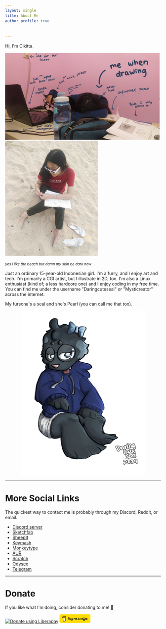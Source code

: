 ```yaml
---
layout: single
title: About Me
author_profile: true


---
```



Hi, I'm Cikitta.

<img src="/assets/image/me but dead.jpg" width=500px alt="me but dead">

<img src="/assets/image/beach3.png" width=300px>

<small><i>yes i like the beach but damn my skin be dark now</i></small>

Just an ordinary 15-year-old Indonesian girl. I'm a furry, and I enjoy art and tech. I'm primarily a CGI artist, but I illustrate in 2D, too. I'm also a Linux enthusiast (kind of; a less hardcore one) and I enjoy coding in my free time. You can find me under the username "Daringcuteseal" or "Mysticreator" across the internet.

My fursona's a seal and she's Pearl (you can call me that too).

<div style="text-align: center">
	<img src="/assets/image/pearl-chill.png" width=400px>
</div>

---

# More Social Links
The quickest way to contact me is probably through my Discord, Reddit, or email.

* <i class="fab fa-fw fa-discord"></i> [Discord server][discord_server]
* <i class="fas fa-fw fa-cubes"></i> [Sketchfab][sketchfab]
* <i class="fas fa-fw fa-solid fa-server"></i> [SheepIt][sheepit]
* <i class="fas fa-fw fa-keyboard"></i> [Keymash][keymash]
* <i class="fas fa-fw fa-keyboard"></i> [Monkeytype][monkeytype]
* <i class="fas fa-fw fa-box"></i> [AUR][aur] 
* <i class="fas fa-fw fa-code"></i> [Scratch][scratch] 
* <i class="fas fa-fw fa-video"></i> [Odysee][odysee] 
* <i class="fab fa-fw fa-telegram"></i> [Telegram][telegram] 


---

# Donate
If you like what I'm doing, consider donating to me! 💙

<div>
	<a href="https://liberapay.com/Daringcuteseal/donate"><img alt="Donate using Liberapay" src="https://liberapay.com/assets/widgets/donate.svg"></a>
	<a href="https://buymeacoffee.com/Daringcuteseal/"><img alt="Donate using Buy Me a Coffee" width=100px src="/assets/image/buymeacoffee.png"></a>
</div>




[personal_insta]: https://instagram.com/cikitta.pkg.tar.zst
[discord]: https://discord.com/users/781018748877537330
[discord_server]: https://discord.gg/3bYmuKfHP4
[sketchfab]: https://sketchfab.com/Mysticreator
[sheepit]: https://www.sheepit-renderfarm.com/user/Daringcuteseal/profile
[keymash]: https://keymash.io/profile/Daringcuteseal-9813
[monkeytype]: https://monkeytype.com/profile/Darkowl
[aur]: https://aur.archlinux.org/account/daringcuteseal
[scratch]: https://scratch.mit.edu/users/Mysticreator
[telegram]: https://t.me/Daringcuteseal
[odysee]: https://odysee.com/@Daringcuteseal
